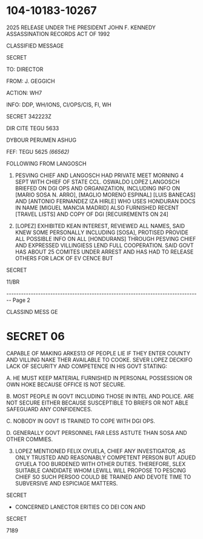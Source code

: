 # 104-10183-10267

2025 RELEASE UNDER THE PRESIDENT JOHN F. KENNEDY ASSASSINATION RECORDS ACT OF 1992

CLASSIFIED MESSAGE

SECRET

TO: DIRECTOR

FROM: J. GEGGICH

ACTION: WH7

INFO: DDP, WH/IONS, CI/OPS/CIS, FI, WH

SECRET 342223Z

DIR CITE TEGU 5633

DYBOUR PERUMEN ASHUG

FEF: TEGU 5625 *(66562)*

FOLLOWING FROM LANGOSCH

1. PESVING CHIEF AND LANGOSCH HAD PRIVATE MEET MORNING 4 SEPT WITH CHIEF OF STATE CCL. OSWALDO LOPEZ LANGOSCH BRIEFED ON DGI OPS AND ORGANIZATION, INCLUDING INFO ON [MARIO SOSA N. ARRO], [MAGLIO MORENO ESPINAL] [LUIS BANECAS] AND [ANTONIO FERNANDEZ IZA HIRLE] WHO USES HONDURAN DOCS IN NAME [MIGUEL MANCIA MADRID] ALSO FURNISHED RECENT [TRAVEL LISTS] AND COPY OF DGI [RECUIREMENTS ON 24]

2. [LOPEZ] EXHIBITED KEAN INTEREST, REVIEWED ALL NAMES, SAID KNEW SOME PERSONALLY INCLUDING [SOSA], PROTISED PROVIDE ALL POSSIBLE INFO ON ALL [HONDURANS] THROUGH PESVING CHIEF AND EXPRESSED VILLINGIESS LEND FULL COOPERATION. SAID GOVT HAS ABOUT 25 COMITES UNDER ARREST AND HAS HAD TO RELEASE OTHERS FOR LACK OF EV CENCE BUT

SECRET

11/BR


-------------------------------------------------------------------------------- Page 2

CLASSIND MESS GE

# SECRET 06

CAPABLE OF MAKING ARKES13 OF PEOPLE LIE IF THEY ENTER COUNTY AND VILLING NAKE THER AVAILABLE TO COOKE. SEVER LOPEZ DECKIFO LACK OF SECURITY AND COMPETENCE IN HIS GOVT STATING:

A. HE MUST KEEP MATERIAL FURNISHED IN PERSONAL POSSESSION OR OWN HOKE BECAUSE OFFICE IS NOT SECURE.

B. MOST PEOPLE IN GOVT INCLUDING THOSE IN INTEL AND POLICE. ARE NOT SECURE EITHER BECAUSE SUSCEPTIBLE TO BRIEFS OR NOT ABLE SAFEGUARD ANY CONFIDENCES.

C. NOBODY IN GOVT IS TRAINED TO COPE WITH DGI OPS.

D. GENERALLY GOVT PERSONNEL FAR LESS ASTUTE THAN SOSA AND OTHER COMMIES.

3. LOPEZ MENTIONED FELIX OYUELA, CHIEF ANY INVESTIGATOR, AS ONLY TRUSTED AND REASONABLY COMPETENT PERSON BUT ADUED GYUELA TOO BURDENED WITH OTHER DUTIES. THEREFORE, SLEX SUITABLE CANDIDATE WHOM LEWILL WILL PROPOSE TO PESCING CHIEF SO SUCH PERSOO COULD BE TRAINED AND DEVOTE TIME TO SUBVERSIVE AND ESPICIAGE MATTERS.

SECRET

*   CONCERNED LANECTOR ERITIES CO DEI CON AND

SECRET

7189
